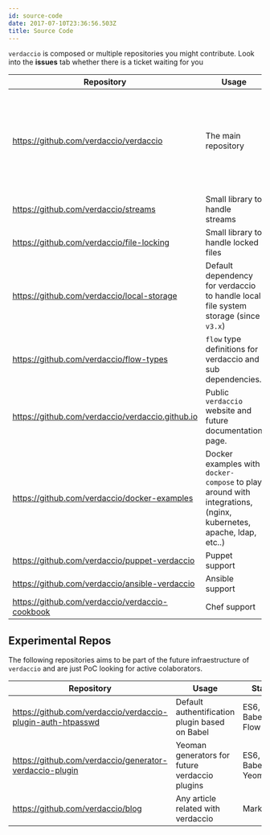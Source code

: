 ```yaml
---
id: source-code
date: 2017-07-10T23:36:56.503Z
title: Source Code
---
```

`verdaccio` is composed or multiple repositories you might contribute. Look into the **issues** tab whether there is a ticket waiting for you 

| Repository                                         | Usage                                                                                                            | Stack                                                                |
| -------------------------------------------------- | ---------------------------------------------------------------------------------------------------------------- | -------------------------------------------------------------------- |
| <https://github.com/verdaccio/verdaccio>           | The main repository                                                                                              | Node, Express, async, React, Babel, ES6, Mocha, Markdown, HTML, Sass |
| <https://github.com/verdaccio/streams>             | Small library to handle streams                                                                                  | ES6, Babel, *Soon: Flow*                                             |
| <https://github.com/verdaccio/file-locking>        | Small library to handle locked files                                                                             | ES6, Babel, *Soon: Flow*                                             |
| <https://github.com/verdaccio/local-storage>       | Default dependency for verdaccio to handle local file system storage (since `v3.x`)                              | ES6, Babel, Flow                                                     |
| <https://github.com/verdaccio/flow-types>          | `flow` type definitions for verdaccio and sub dependencies.                                                      | Flow, flow-typed                                                     |
| <https://github.com/verdaccio/verdaccio.github.io> | Public `verdaccio` website and future documentation page.                                                        | Markdown, HTML, Sass, Github Pages                                   |
| <https://github.com/verdaccio/docker-examples>     | Docker examples with `docker-compose` to play around with integrations, (nginx, kubernetes, apache, ldap, etc..) | Docker Compose, Docker                                               |
| <https://github.com/verdaccio/puppet-verdaccio>    | Puppet support                                                                                                   | Puppet                                                               |
| <https://github.com/verdaccio/ansible-verdaccio>   | Ansible support                                                                                                  | Ansible                                                              |
| <https://github.com/verdaccio/verdaccio-cookbook>  | Chef support                                                                                                     | Chef                                                                 |

## Experimental Repos

The following repositories aims to be part of the future infraestructure of `verdaccio` and are just PoC looking for active colaborators.

| Repository                                                    | Usage                                          | Stack              |
| ------------------------------------------------------------- | ---------------------------------------------- | ------------------ |
| <https://github.com/verdaccio/verdaccio-plugin-auth-htpasswd> | Default authentification plugin based on Babel | ES6, Babel, Flow   |
| <https://github.com/verdaccio/generator-verdaccio-plugin>     | Yeoman generators for future verdaccio plugins | ES6, Babel, Yeoman |
| <https://github.com/verdaccio/blog>                           | Any article related with verdaccio             | Markdown           |